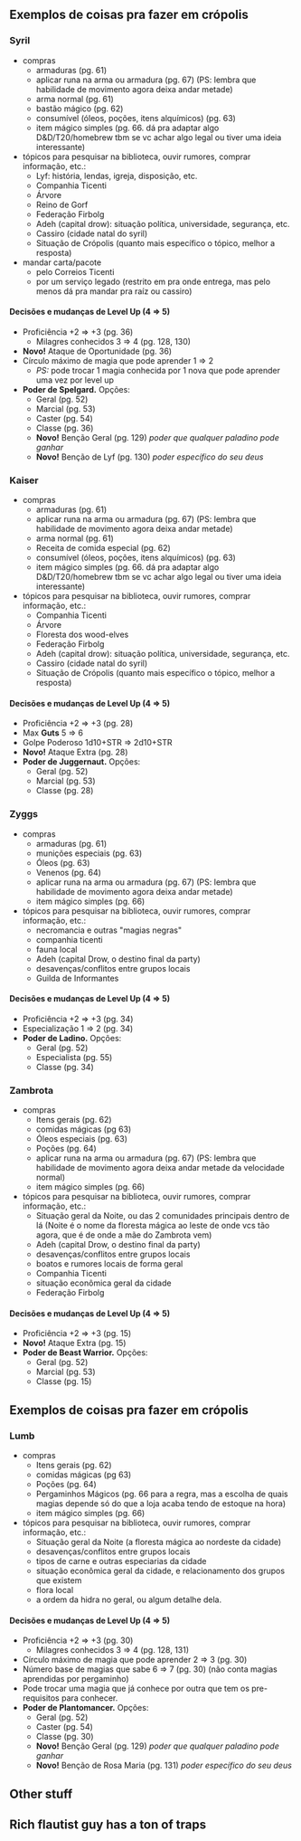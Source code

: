 ## Exemplos de coisas pra fazer em crópolis
### Syril
- compras
	- armaduras (pg. 61)
	- aplicar runa na arma ou armadura (pg. 67) (PS: lembra que habilidade de movimento agora deixa andar metade)
	- arma normal (pg. 61)
	- bastão mágico (pg. 62)
	- consumível (óleos, poções, itens alquímicos) (pg. 63)
	- item mágico simples (pg. 66. dá pra adaptar algo D&D/T20/homebrew tbm se vc achar algo legal ou tiver uma ideia interessante)
- tópicos para pesquisar na biblioteca, ouvir rumores, comprar informação, etc.:
	- Lyf: história, lendas, igreja, disposição, etc.
	- Companhia Ticenti
	- Árvore
	- Reino de Gorf
	- Federação Firbolg
	- Adeh (capital drow): situação política, universidade, segurança, etc.
	- Cassiro (cidade natal do syril)
	- Situação de Crópolis (quanto mais específico o tópico, melhor a resposta)
- mandar carta/pacote
	- pelo Correios Ticenti
	- por um serviço legado (restrito em pra onde entrega, mas pelo menos dá pra mandar pra raíz ou cassiro)
#### Decisões e mudanças de Level Up (4 => 5)
- Proficiência +2 => +3 (pg. 36)
	- Milagres conhecidos 3 => 4 (pg. 128, 130)
- **Novo!** Ataque de Oportunidade (pg. 36)
- Círculo máximo de magia que pode aprender 1 => 2
	- *PS:* pode trocar 1 magia conhecida por 1 nova que pode aprender uma vez por level up
- **Poder de Spelgard.** Opções:
	- Geral (pg. 52)
	- Marcial (pg. 53)
	- Caster (pg. 54)
	- Classe (pg. 36)
	- **Novo!** Benção Geral (pg. 129) _poder que qualquer paladino pode ganhar_
	- **Novo!** Benção de Lyf (pg. 130) _poder específico do seu deus_
### Kaiser
- compras
	- armaduras (pg. 61)
	- aplicar runa na arma ou armadura (pg. 67) (PS: lembra que habilidade de movimento agora deixa andar metade)
	- arma normal (pg. 61)
	- Receita de comida especial (pg. 62)
	- consumível (óleos, poções, itens alquímicos) (pg. 63)
	- item mágico simples (pg. 66. dá pra adaptar algo D&D/T20/homebrew tbm se vc achar algo legal ou tiver uma ideia interessante)
- tópicos para pesquisar na biblioteca, ouvir rumores, comprar informação, etc.:
	- Companhia Ticenti
	- Árvore
	- Floresta dos wood-elves
	- Federação Firbolg
	- Adeh (capital drow): situação política, universidade, segurança, etc.
	- Cassiro (cidade natal do syril)
	- Situação de Crópolis (quanto mais específico o tópico, melhor a resposta)

#### Decisões e mudanças de Level Up (4 => 5)
- Proficiência +2 => +3 (pg. 28)
- Max **Guts** 5 => 6
- Golpe Poderoso 1d10+STR => 2d10+STR
- **Novo!** Ataque Extra (pg. 28)
- **Poder de Juggernaut.** Opções:
	- Geral (pg. 52)
	- Marcial (pg. 53)
	- Classe (pg. 28)

### Zyggs
- compras
	- armaduras (pg. 61)
	- munições especiais (pg. 63)
	- Óleos (pg. 63)
	- Venenos (pg. 64)
	- aplicar runa na arma ou armadura (pg. 67) (PS: lembra que habilidade de movimento agora deixa andar metade)
	- item mágico simples (pg. 66)
- tópicos para pesquisar na biblioteca, ouvir rumores, comprar informação, etc.:
	- necromancia e outras "magias negras"
	- companhia ticenti
	- fauna local
	- Adeh (capital Drow, o destino final da party)
	- desavenças/conflitos entre grupos locais
	- Guilda de Informantes

#### Decisões e mudanças de Level Up (4 => 5)
- Proficiência +2 => +3 (pg. 34)
- Especialização 1 => 2 (pg. 34)
- **Poder de Ladino.** Opções:
	- Geral (pg. 52)
	- Especialista (pg. 55)
	- Classe (pg. 34)


### Zambrota
- compras
	- Itens gerais (pg. 62)
	- comidas mágicas (pg 63)
	- Óleos especiais (pg. 63)
	- Poções (pg. 64)
	- aplicar runa na arma ou armadura (pg. 67) (PS: lembra que habilidade de movimento agora deixa andar metade da velocidade normal)
	- item mágico simples (pg. 66)
- tópicos para pesquisar na biblioteca, ouvir rumores, comprar informação, etc.:
	- Situação geral da Noite, ou das 2 comunidades principais dentro de lá (Noite é o nome da floresta mágica ao leste de onde vcs tão agora, que é de onde a mãe do Zambrota vem)
	- Adeh (capital Drow, o destino final da party)
	- desavenças/conflitos entre grupos locais
	- boatos e rumores locais de forma geral
	- Companhia Ticenti
	- situação econômica geral da cidade
	- Federação Firbolg

#### Decisões e mudanças de Level Up (4 => 5)
- Proficiência +2 => +3 (pg. 15)
- **Novo!** Ataque Extra (pg. 15)
- **Poder de Beast Warrior.** Opções:
	- Geral (pg. 52)
	- Marcial (pg. 53)
	- Classe (pg. 15)

## Exemplos de coisas pra fazer em crópolis
### Lumb
- compras
	- Itens gerais (pg. 62)
	- comidas mágicas (pg 63)
	- Poções (pg. 64)
	- Pergaminhos Mágicos (pg. 66 para a regra, mas a escolha de quais magias depende só do que a loja acaba tendo de estoque na hora)
	- item mágico simples (pg. 66)
- tópicos para pesquisar na biblioteca, ouvir rumores, comprar informação, etc.:
	- Situação geral da Noite (a floresta mágica ao nordeste da cidade)
	- desavenças/conflitos entre grupos locais
	- tipos de carne e outras especiarias da cidade
	- situação econômica geral da cidade, e relacionamento dos grupos que existem
	- flora local
	- a ordem da hidra no geral, ou algum detalhe dela.

#### Decisões e mudanças de Level Up (4 => 5)
- Proficiência +2 => +3 (pg. 30)
	- Milagres conhecidos 3 => 4 (pg. 128, 131)
- Círculo máximo de magia que pode aprender 2 => 3 (pg. 30)
- Número base de magias que sabe 6 => 7 (pg. 30) (não conta magias aprendidas por pergaminho)
- Pode trocar uma magia que já conhece por outra que tem os pre-requisitos para conhecer.
- **Poder de Plantomancer.** Opções:
	- Geral (pg. 52)
	- Caster (pg. 54)
	- Classe (pg. 30)
	- **Novo!** Benção Geral (pg. 129) _poder que qualquer paladino pode ganhar_
	- **Novo!** Benção de Rosa Maria (pg. 131) _poder específico do seu deus_

## Other stuff
Rich flautist guy has a ton of traps
-
